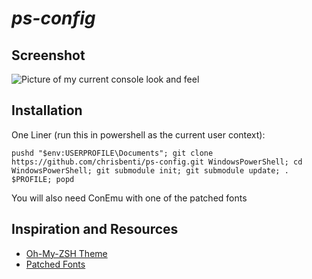# *ps-config* #

## Screenshot ##
![Picture of my current console look and feel](http://i.imgur.com/YuyiD0M.png)

## Installation ##
One Liner (run this in powershell as the current user context):
```
pushd "$env:USERPROFILE\Documents"; git clone https://github.com/chrisbenti/ps-config.git WindowsPowerShell; cd WindowsPowerShell; git submodule init; git submodule update; . $PROFILE; popd
```

You will also need ConEmu with one of the patched fonts

## Inspiration and Resources ##
- [Oh-My-ZSH Theme](https://gist.github.com/agnoster/3712874)
- [Patched Fonts](https://gist.github.com/qrush/1595572)
